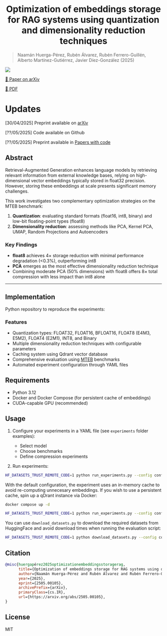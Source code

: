 <h1 align="center"> Optimization of embeddings storage for RAG systems using quantization and dimensionality reduction techniques</h1>

> Naamán Huerga-Pérez, Rubén Álvarez, Rubén Ferrero-Guillén, Alberto Martínez-Gutiérrez, Javier Díez-González (2025)

<a href='http://arxiv.org/abs/2505.00105'><img src='https://img.shields.io/badge/ArXiv-2505.00105-red'></a>

[📝 Paper on arXiv](https://arxiv.org/abs/2505.00105)

[📄 PDF](https://arxiv.org/pdf/2505.00105.pdf)

# Updates

[30/04/2025] Preprint available on [arXiv](https://arxiv.org/abs/2505.00105)

[??/05/2025] Code available on Github

[??/05/2025] Preprint available in [Papers with code](https://example.com)


## Abstract
Retrieval-Augmented Generation enhances language models by retrieving relevant information from external knowledge bases, relying on high-dimensional vector embeddings typically stored in float32 precision. However, storing these embeddings at scale presents significant memory challenges.

This work investigates two complementary optimization strategies on the MTEB benchmark:

1. **Quantization**: evaluating standard formats (float16, int8, binary) and low-bit floating-point types (float8)
2. **Dimensionality reduction**: assessing methods like PCA, Kernel PCA, UMAP, Random Projections and Autoencoders

### Key Findings
- **float8** achieves 4× storage reduction with minimal performance degradation (<0.3%), outperforming int8
- **PCA** emerges as the most effective dimensionality reduction technique
- Combining moderate PCA (50% dimensions) with float8 offers 8× total compression with less impact than int8 alone

---

## Implementation
Python repository to reproduce the experiments:

### Features
- Quantization types: FLOAT32, FLOAT16, BFLOAT16, FLOAT8 (E4M3, E5M2), FLOAT4 (E2M1), INT8, and Binary
- Multiple dimensionality reduction techniques with configurable parameters
- Caching system using Qdrant vector database
- Comprehensive evaluation using [MTEB](https://github.com/embeddings-benchmark/mteb) benchmarks
- Automated experiment configuration through YAML files

## Requirements
- Python 3.12
- Docker and Docker Compose (for persistent cache of embeddings)
- CUDA-capable GPU (recommended)



## Usage

1. Configure your experiments in a YAML file (see `experiments` folder examples):
   - Select model
   - Choose benchmarks
   - Define compression experiments

2. Run experiments:
```bash
HF_DATASETS_TRUST_REMOTE_CODE=1 python run_experiments.py --config configs/experiment.yml
```

With the default configuration, the experiment uses an in-memory cache to avoid re-computing unnecesary embeddings. If you wish to use a persistent cache, spin up a qDrant instance via Docker:

```bash
docker compose up -d

HF_DATASETS_TRUST_REMOTE_CODE=1 python run_experiments.py --config configs/experiment.yml --cache-location localhost:6333
```

You can use `download_datasets.py` to download the required datasets from HuggingFace and avoid download times when running the evaluation script:

```bash
HF_DATASETS_TRUST_REMOTE_CODE=1 python download_datasets.py --config configs/experiment.yml
```

## Citation

```bibtex
@misc{huergapérez2025optimizationembeddingsstoragerag,
      title={Optimization of embeddings storage for RAG systems using quantization and dimensionality reduction techniques}, 
      author={Naamán Huerga-Pérez and Rubén Álvarez and Rubén Ferrero-Guillén and Alberto Martínez-Gutiérrez and Javier Díez-González},
      year={2025},
      eprint={2505.00105},
      archivePrefix={arXiv},
      primaryClass={cs.IR},
      url={https://arxiv.org/abs/2505.00105}, 
}
```

## License
MIT


